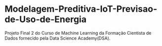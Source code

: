 # Modelagem-Preditiva-IoT-Previsao-de-Uso-de-Energia
Projeto Final 2 do Curso de Machine Learning da Formação Cientista de Dados fornecido pela Data Science Academy(DSA).
